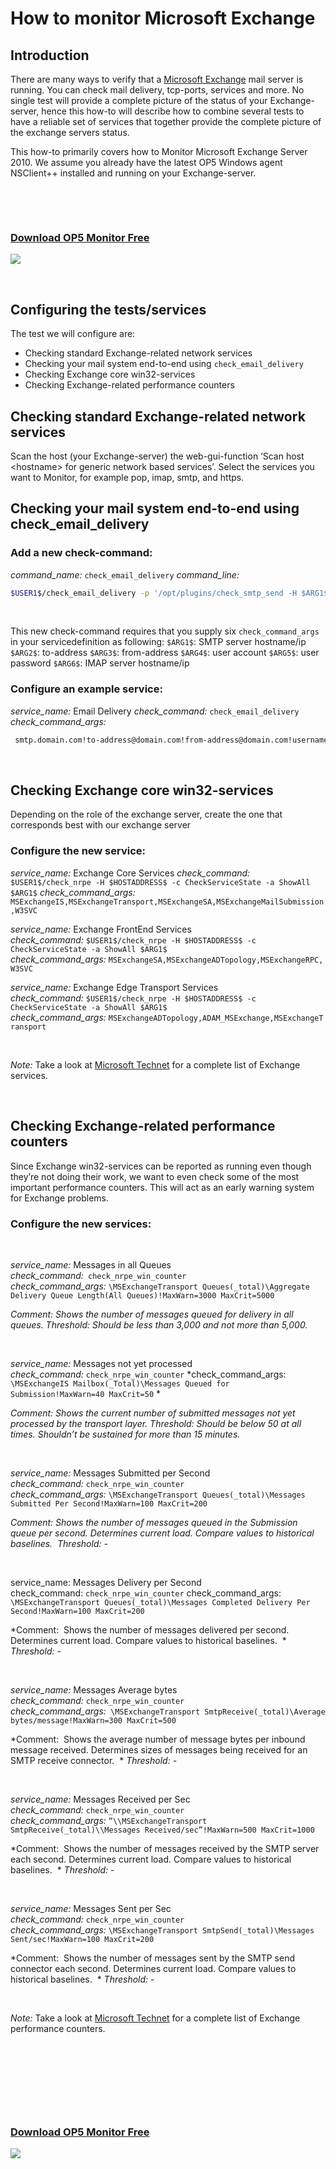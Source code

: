 # How to monitor Microsoft Exchange

## Introduction

There are many ways to verify that a [Microsoft Exchange](http://en.wikipedia.org/wiki/Microsoft_Exchange_Server) mail server is running. You can check mail delivery, tcp-ports, services and more. No single test will provide a complete picture of the status of your Exchange-server, hence this how-to will describe how to combine several tests to have a reliable set of services that together provide the complete picture of the exchange servers status.

This how-to primarily covers how to Monitor Microsoft Exchange Server 2010. We assume you already have the latest OP5 Windows agent NSClient++ installed and running on your Exchange-server.

 

 

### [Download OP5 Monitor Free](https://www.op5.com/download-op5-monitor/)

[![](attachments/688465/16155433.png)](https://www.op5.com/download-op5-monitor/)

 

## Configuring the tests/services

The test we will configure are:

-   Checking standard Exchange-related network services
-   Checking your mail system end-to-end using `check_email_delivery`
-   Checking Exchange core win32-services
-   Checking Exchange-related performance counters

## Checking standard Exchange-related network services

Scan the host (your Exchange-server) the web-gui-function ‘Scan host \<hostname\> for generic network based services’. Select the services you want to Monitor, for example pop, imap, smtp, and https.

## Checking your mail system end-to-end using check\_email\_delivery

### Add a new check-command:

*command\_name:* `check_email_delivery`
 *command\_line:*

``` {.bash data-syntaxhighlighter-params="brush: bash; gutter: false; theme: Confluence" data-theme="Confluence" style="brush: bash; gutter: false; theme: Confluence"}
$USER1$/check_email_delivery -p '/opt/plugins/check_smtp_send -H $ARG1$ --mailto $ARG2$ --mailfrom $ARG3$ -U $ARG4$ -P $ARG5$ --header "Subject: OP5 Monitor Test"' -p '/opt/plugins/check_imap_receive -H $ARG6$ -U $ARG4$ -P $ARG5$ -s SUBJECT -s "op5 Monitor Test"'
```

 

This new check-command requires that you supply six `check_command_args` in your servicedefinition as following:
`$ARG1$`: SMTP server hostname/ip
`$ARG2$`: to-address
`$ARG3$`: from-address
`$ARG4$`: user account
`$ARG5$`: user password
`$ARG6$`: IMAP server hostname/ip

### Configure an example service:

*service\_name:* Email Delivery
 *check\_command:* `check_email_delivery`
 *check\_command\_args:*

``` {.bash data-syntaxhighlighter-params="brush: bash; gutter: false; theme: Confluence" data-theme="Confluence" style="brush: bash; gutter: false; theme: Confluence"}
 smtp.domain.com!to-address@domain.com!from-address@domain.com!username!secret!imap.domain.com
```

 

## Checking Exchange core win32-services

Depending on the role of the exchange server, create the one that corresponds best with our exchange server

### Configure the new service:

*service\_name:* Exchange Core Services
 *check\_command:* `$USER1$/check_nrpe -H $HOSTADDRESS$ -c CheckServiceState -a ShowAll $ARG1$`
 *check\_command\_args:* `MSExchangeIS,MSExchangeTransport,MSExchangeSA,MSExchangeMailSubmission,W3SVC`

*service\_name:* Exchange FrontEnd Services
 *check\_command:* `$USER1$/check_nrpe -H $HOSTADDRESS$ -c CheckServiceState -a ShowAll $ARG1$`
 *check\_command\_args:* `MSExchangeSA,MSExchangeADTopology,MSExchangeRPC,W3SVC`

*service\_name:* Exchange Edge Transport Services
 *check\_command:* `$USER1$/check_nrpe -H $HOSTADDRESS$ -c CheckServiceState -a ShowAll $ARG1$`
 *check\_command\_args:* `MSExchangeADTopology,ADAM_MSExchange,MSExchangeTransport`

 

*Note:* Take a look at [Microsoft Technet](http://technet.microsoft.com/en-us/library/ee423542.aspx "Overview of Services Installed by Exchange Setup") for a complete list of Exchange services.

 

## Checking Exchange-related performance counters

Since Exchange win32-services can be reported as running even though they’re not doing their work, we want to even check some of the most important performance counters. This will act as an early warning system for Exchange problems.

### Configure the new services:

 

*service\_name:* Messages in all Queues
 *check\_command:*` check_nrpe_win_counter`
 *check\_command\_args:* `\MSExchangeTransport Queues(_total)\Aggregate Delivery Queue Length(All Queues)!MaxWarn=3000 MaxCrit=5000`

*Comment: Shows the number of messages queued for delivery in all queues. Threshold: Should be less than 3,000 and not more than 5,000.*

 

*service\_name:* Messages not yet processed
 *check\_command:* `check_nrpe_win_counter`
 *check\_command\_args: `\MSExchangeIS Mailbox(_Total)\Messages Queued for Submission!MaxWarn=40 MaxCrit=50`
*

*Comment: Shows the current number of submitted messages not yet processed by the transport layer. Threshold: Should be below 50 at all times. Shouldn’t be sustained for more than 15 minutes.*

 

*service\_name:* Messages Submitted per Second
 *check\_command:* `check_nrpe_win_counter`
 *check\_command\_args:* `\MSExchangeTransport Queues(_total)\Messages Submitted Per Second!MaxWarn=100 MaxCrit=200`

*Comment: Shows the number of messages queued in the Submission queue per second. Determines current load. Compare values to historical baselines.  Threshold: -*

 

service\_name: Messages Delivery per Second
 check\_command: `check_nrpe_win_counter`
 check\_command\_args: `\MSExchangeTransport Queues(_total)\Messages Completed Delivery Per Second!MaxWarn=100 MaxCrit=200`

*Comment:  Shows the number of messages delivered per second. Determines current load. Compare values to historical baselines.  * *Threshold:* *-*

 

*service\_name:* Messages Average bytes
 *check\_command:* `check_nrpe_win_counter`
 *check\_command\_args:*` \MSExchangeTransport SmtpReceive(_total)\Average bytes/message!MaxWarn=300 MaxCrit=500`

*Comment:  Shows the average number of message bytes per inbound message received. Determines sizes of messages being received for an SMTP receive connector.  * *Threshold:* -

 

*service\_name:* Messages Received per Sec
 *check\_command:* `check_nrpe_win_counter`
 *check\_command\_args:* `”\\MSExchangeTransport SmtpReceive(_total)\\Messages Received/sec”!MaxWarn=500 MaxCrit=1000`

*Comment:  Shows the number of messages received by the SMTP server each second. Determines current load. Compare values to historical baselines.  * *Threshold:* -

 

*service\_name:* Messages Sent per Sec
 *check\_command:* `check_nrpe_win_counter`
 *check\_command\_args:* `\MSExchangeTransport SmtpSend(_total)\Messages Sent/sec!MaxWarn=100 MaxCrit=200`

*Comment:  Shows the number of messages sent by the SMTP send connector each second. Determines current load. Compare values to historical baselines.  * *Threshold:* -

 

*Note:* Take a look at [Microsoft Technet](http://technet.microsoft.com/en-us/library/dd335215.aspx "Performance and Scalability Counters and Thresholds") for a complete list of Exchange performance counters.

 

 

 

 

### [Download OP5 Monitor Free](https://www.op5.com/download-op5-monitor/)

[![](attachments/688465/16155433.png)](https://www.op5.com/download-op5-monitor/)

 

